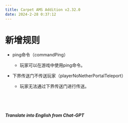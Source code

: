 ```yaml
---
title: Carpet AMS Addition v2.32.0
date: 2024-2-28 0:37:12
---
```


# 新增规则

- ping命令（commandPing）

  

  - 玩家可以在游戏中使用ping命令。



- 下界传送门不传送玩家（playerNoNetherPortalTeleport）

  

  - 玩家无法通过下界传送门进行传送。

&emsp;

&emsp;

***Translate into English from Chat-GPT***

